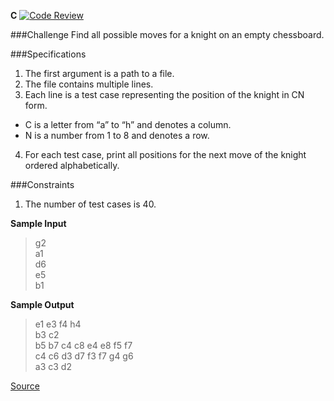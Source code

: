 **C** [![Code Review](http://www.zomis.net/codereview/shield/?qid=141688)](http://codereview.stackexchange.com/q/141688/49181)

###Challenge
Find all possible moves for a knight on an empty chessboard.

###Specifications
1. The first argument is a path to a file.
2. The file contains multiple lines.
3. Each line is a test case representing the position of the knight in CN form.
 - C is a letter from “a” to “h” and denotes a column.
 - N is a number from 1 to 8 and denotes a row.
4. For each test case, print all positions for the next move of the knight ordered alphabetically.

###Constraints
1. The number of test cases is 40.


**Sample Input**
>g2  
a1  
d6  
e5  
b1

**Sample Output**
>e1 e3 f4 h4  
b3 c2  
b5 b7 c4 c8 e4 e8 f5 f7  
c4 c6 d3 d7 f3 f7 g4 g6  
a3 c3 d2

[Source](https://www.codeeval.com/open_challenges/180/)